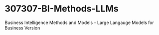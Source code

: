 # 307307-BI-Methods-LLMs
Business Intelligence Methods and Models  - Large Langauge Models for Business Version
